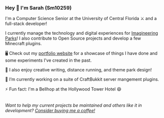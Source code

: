 ### Hey 👋 I'm Sarah (Sm10259)

I'm a Computer Science Senior at the University of Central Florida ⚔️ and a full-stack developer!

I currently manage the technology and digital experiences for [Imagineering Parks](https://imagineeringparks.com)! I also contribute to Open Source projects and develop a few Minecraft plugins.

🖥️ Check out my [portfolio website](http://sarahmyerson.com) for a showcase of things I have done and some experiments I've created in the past.

👻 I also enjoy creative writing, distance running, and theme park design!

🔭 I’m currently working on a suite of CraftBukkit server mangement plugins.

⚡ Fun fact: I'm a Bellhop at the Hollywood Tower Hotel 😄
##
_Want to help my current projects be maintained and others like it in development?
[Consider buying me a coffee!](https://www.buymeacoffee.com/sarahmyerson)_

<!--
**Sm10259/sm10259** is a ✨ _special_ ✨ repository because its `README.md` (this file) appears on your GitHub profile.

Here are some ideas to get you started:

- 🔭 I’m currently working on ...
- 🌱 I’m currently learning ...
- 👯 I’m looking to collaborate on ...
- 🤔 I’m looking for help with ...
- 💬 Ask me about ...
- 📫 How to reach me: ...
- 😄 Pronouns: ...
- ⚡ Fun fact: ...
-->
